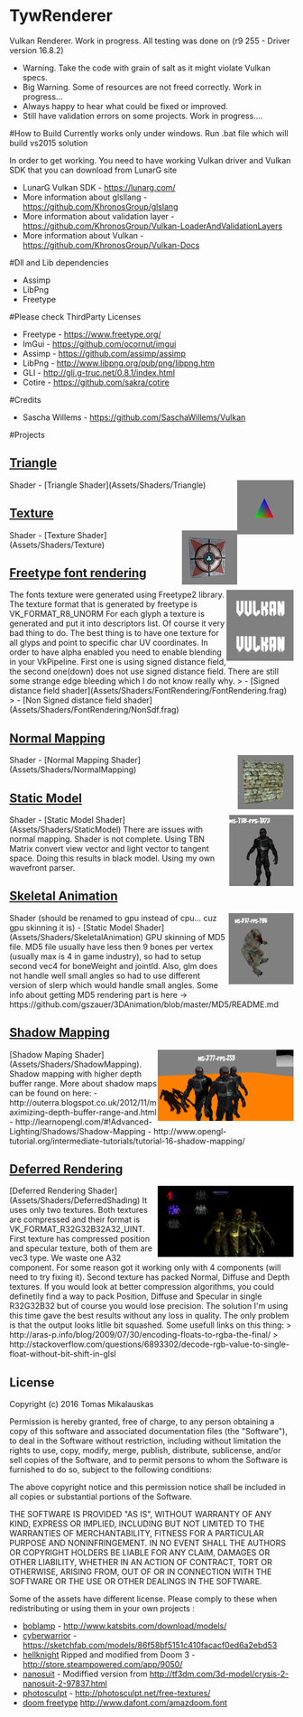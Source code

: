 # TywRenderer

Vulkan Renderer. Work in progress. All testing was done on (r9 255 - Driver version 16.8.2)
- Warning. Take the code with grain of salt as it might violate Vulkan specs.
- Big Warning. Some of resources are not freed correctly. Work in progress...
- Always happy to hear what could be fixed or improved.
- Still have validation errors on some projects. Work in progress....

#How to Build
Currently works only under windows.
Run .bat file which will build vs2015 solution

In order to get working. You need to have working Vulkan driver and Vulkan SDK that you can download from LunarG site
- LunarG Vulkan SDK - https://lunarg.com/
- More information about glsllang - https://github.com/KhronosGroup/glslang
- More information about validation layer - https://github.com/KhronosGroup/Vulkan-LoaderAndValidationLayers
- More information about Vulkan - https://github.com/KhronosGroup/Vulkan-Docs

#Dll and Lib dependencies
- Assimp
- LibPng
- Freetype 

#Please check ThirdParty Licenses
- Freetype -  https://www.freetype.org/
- ImGui    -  https://github.com/ocornut/imgui
- Assimp   -  https://github.com/assimp/assimp
- LibPng   -  http://www.libpng.org/pub/png/libpng.htm
- GLI      -  http://gli.g-truc.net/0.8.1/index.html
- Cotire   -  https://github.com/sakra/cotire

#Credits
- Sascha Willems - https://github.com/SaschaWillems/Vulkan


#Projects
## [Triangle](Projects/Triangle)
<img src="ScreenShots/Triangle.png" height="96px" align="right">
Shader - [Triangle Shader](Assets/Shaders/Triangle)


## [Texture](Projects/Texture)
<img src="ScreenShots/Texture.png" height="96px" align="right">
Shader - [Texture Shader](Assets/Shaders/Texture)

## [Freetype font rendering](Projects/FontRendering)
<img src="ScreenShots/FontRendering.png" height="126px" align="right">
The fonts texture were generated using Freetype2 library. The texture format that is generated by freetype is VK_FORMAT_R8_UNORM
For each glyph a texture is generated and put it into descriptors list. Of course it very bad thing to do.
The best thing is to have one texture for all glyps and point to specific char UV coordinates. In order to have alpha enabled you need
to enable blending in your VkPipeline.
First one is using signed distance field, the second one(down) does not use signed distance field.
There are still some strange edge bleeding which I do not know really why.
> - [Signed distance field shader](Assets/Shaders/FontRendering/FontRendering.frag)
> - [Non Signed distance field shader](Assets/Shaders/FontRendering/NonSdf.frag)

## [Normal Mapping](Projects/NormalMapping)
<img src="ScreenShots/NormallMapping.png" height="96px" align="right">
Shader - [Normal Mapping Shader](Assets/Shaders/NormalMapping)


## [Static Model](Projects/StaticModel)
<img src="ScreenShots/StaticModel.png" height="126px" align="right">
Shader - [Static Model Shader](Assets/Shaders/StaticModel)
There are issues with normal mapping. Shader is not complete.
Using TBN Matrix convert view vector and light vector to tangent space. Doing this results in black model.
Using my own wavefront parser.


## [Skeletal Animation](Projects/SkeletalAnimation)
<img src="ScreenShots/SkeletalAnimation.png" height="126px" align="right">
Shader (should be renamed to gpu instead of cpu... cuz gpu skinning it is) - [Static Model Shader](Assets/Shaders/SkeletalAnimation)
GPU skinning of MD5 file. MD5 file usually have less then 9 bones per vertex (usually max is 4 in game industry), so had to setup second vec4 for boneWeight and jointId. Also, glm does not handle well small angles so had to use different version of slerp which would handle small angles. Some info about getting MD5 rendering part is here -> https://github.com/gszauer/3DAnimation/blob/master/MD5/README.md

## [Shadow Mapping](Projects/ShadowMapping)
<img src="ScreenShots/ShadowMapping.png" height="126px" align="right">
[Shadow Maping Shader](Assets/Shaders/ShadowMapping). Shadow mapping with higher depth buffer range. More about shadow maps can be found on here:
- http://outerra.blogspot.co.uk/2012/11/maximizing-depth-buffer-range-and.html
- http://learnopengl.com/#!Advanced-Lighting/Shadows/Shadow-Mapping
- http://www.opengl-tutorial.org/intermediate-tutorials/tutorial-16-shadow-mapping/

## [Deferred Rendering](Projects/DeferredShading)
<img src="ScreenShots/DeferredRendering.png" height="126px" align="right">
[Deferred Rendering Shader](Assets/Shaders/DeferredShading)
It uses only two textures. Both textures are compressed and their format is VK_FORMAT_R32G32B32A32_UINT. First texture has compressed position and specular texture, both of them are vec3 type. We waste one A32 component. For some reason got it working only with 4 components (will need to try fixing it). Second texture has packed Normal, Diffuse and Depth textures. If you would look at better compression algorithms, you could definetily find a way to pack Position, Diffuse and Specular in single R32G32B32 but of course you would lose precision. The solution I'm using this time gave the best results without any loss in quality. The only problem is that the output looks litlle bit squashed.
Some usefull links on this thing:
> http://aras-p.info/blog/2009/07/30/encoding-floats-to-rgba-the-final/
> http://stackoverflow.com/questions/6893302/decode-rgb-value-to-single-float-without-bit-shift-in-glsl


## License
Copyright (c) 2016 Tomas Mikalauskas

Permission is hereby granted, free of charge, to any person obtaining a copy of this software and associated documentation files (the "Software"), to deal in the Software without restriction, including without limitation the rights to use, copy, modify, merge, publish, distribute, sublicense, and/or sell copies of the Software, and to permit persons to whom the Software is furnished to do so, subject to the following conditions:

The above copyright notice and this permission notice shall be included in all copies or substantial portions of the Software.

THE SOFTWARE IS PROVIDED "AS IS", WITHOUT WARRANTY OF ANY KIND, EXPRESS OR IMPLIED, INCLUDING BUT NOT LIMITED TO THE WARRANTIES OF MERCHANTABILITY, FITNESS FOR A PARTICULAR PURPOSE AND NONINFRINGEMENT. IN NO EVENT SHALL THE AUTHORS OR COPYRIGHT HOLDERS BE LIABLE FOR ANY CLAIM, DAMAGES OR OTHER LIABILITY, WHETHER IN AN ACTION OF CONTRACT, TORT OR OTHERWISE, ARISING FROM, OUT OF OR IN CONNECTION WITH THE SOFTWARE OR THE USE OR OTHER DEALINGS IN THE SOFTWARE.


Some of the assets have different license. Please comply to these when redistributing or using them in your own projects :
- [boblamp](Assets//Geometry/boblamp) - http://www.katsbits.com/download/models/
- [cyberwarrior](Assets/Geometry/cyberwarrior) - https://sketchfab.com/models/86f58bf5151c410facacf0ed6a2ebd53
- [hellknight](Assets/Geometry/hellknight) Ripped and modified from Doom 3 - http://store.steampowered.com/app/9050/
- [nanosuit](Assets/Geometry/nanosuit) - Modiffied version from  http://tf3dm.com/3d-model/crysis-2-nanosuit-2-97837.html
- [photosculpt](Assets/Textures/photosculpt) - http://photosculpt.net/free-textures/
- [doom freetype](Assets/Textures/freetype/AmazDooMLeft.ttf) http://www.dafont.com/amazdoom.font
